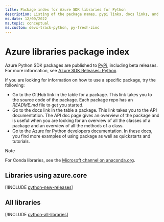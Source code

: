 ```yaml
---
title: Package index for Azure SDK libraries for Python
description: Listing of the package names, pypi links, docs links, and source code links for all libraries in the Azure SDK for Python.
ms.date: 12/09/2022
ms.topic: conceptual
ms.custom: devx-track-python, py-fresh-zinc
---
```


# Azure libraries package index

Azure Python SDK packages are published to [PyPi](https://pypi.org/), including beta releases. For more information, see [Azure SDK Releases: Python](https://azure.github.io/azure-sdk/policies_releases.html#python).

If you are looking for information on how to use a specific package, try the following:

* Go to the GitHub link in the table for a package. This link takes you to the source code of the package. Each package repo has an *README.md* file to get you started.
* Go to the docs link in the table a package. This link takes you to the API documentation. The API doc page gives an overview of the package and is useful when you are looking for an overview of all the classes of a package and an overview of all the methods of a class.
* Go to the [Azure for Python developers](index.yml) documentation. In these docs, you find more examples of using package as well as quickstarts and tutorials.

> [!NOTE]
> For Conda libraries, see the [Microsoft channel on anaconda.org](https://anaconda.org/microsoft/repo).

## Libraries using azure.core

[!INCLUDE [python-new-releases](../../includes/python-new.md)]

## All libraries

[!INCLUDE [python-all-libraries](../../includes/python-all.md)]
